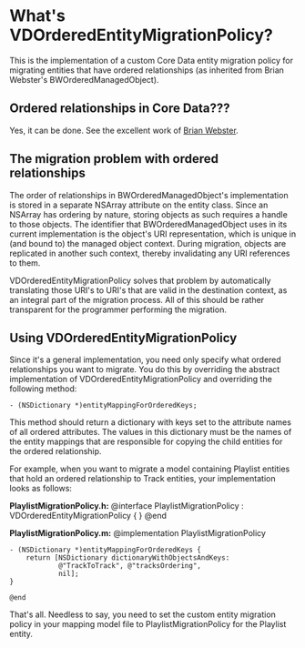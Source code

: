 What's VDOrderedEntityMigrationPolicy?
======================================
This is the implementation of a custom Core Data entity migration policy for
migrating entities that have ordered relationships (as inherited from
Brian Webster's BWOrderedManagedObject).


Ordered relationships in Core Data???
-------------------------------------
Yes, it can be done. See the excellent work of [Brian
Webster](http://www.fatcatsoftware.com/blog/2008/08).


The migration problem with ordered relationships
------------------------------------------------
The order of relationships in BWOrderedManagedObject's implementation is stored
in a separate NSArray attribute on the entity class. Since an NSArray has
ordering by nature, storing objects as such requires a handle to those objects.
The identifier that BWOrderedManagedObject uses in its current implementation
is the object's URI representation, which is unique in (and bound to) the
managed object context. During migration, objects are replicated in another
such context, thereby invalidating any URI references to them.

VDOrderedEntityMigrationPolicy solves that problem by automatically translating
those URI's to URI's that are valid in the destination context, as an integral
part of the migration process. All of this should be rather transparent for the
programmer performing the migration.


Using VDOrderedEntityMigrationPolicy
------------------------------------
Since it's a general implementation, you need only specify what 
ordered relationships you want to migrate. You do this by overriding the
abstract implementation of VDOrderedEntityMigrationPolicy and overriding the
following method:

    - (NSDictionary *)entityMappingForOrderedKeys;

This method should return a dictionary with keys set to the attribute names of
all ordered attributes. The values in this dictionary must be the names of the
entity mappings that are responsible for copying the child entities for the
ordered relationship.

For example, when you want to migrate a model containing Playlist entities that
hold an ordered relationship to Track entities, your implementation looks as
follows:

**PlaylistMigrationPolicy.h:**
	@interface PlaylistMigrationPolicy : VDOrderedEntityMigrationPolicy {
	}
	@end

**PlaylistMigrationPolicy.m:**
	@implementation PlaylistMigrationPolicy

	- (NSDictionary *)entityMappingForOrderedKeys {
		return [NSDictionary dictionaryWithObjectsAndKeys:
		        @"TrackToTrack", @"tracksOrdering",
				nil];
	}

	@end

That's all. Needless to say, you need to set the custom entity migration policy
in your mapping model file to PlaylistMigrationPolicy for the Playlist entity.
